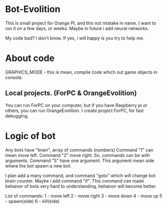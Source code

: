 # Bot-Evolition

This is small project for Orange PI, and this not mistake in name. I want to run it on a few days, or weeks. Maybe in future i add neural networks.

My code bad? I don't know. If yes, i will happy is you try to help me.

# About code
GRAPHICS_MODE - this is mean, compile code which out game objects in console.

## Local projects. (ForPC & OrangeEvolition)
You can run ForPC on your computer, but if you have Raspberry pi or others, you can run OrangeEvolition.
I create project ForPC, for fast debugging.


# Logic of bot
Any bots have "brain", array of commands (numbers)
Command "1" can mean move left. Command "2" move right.
So, commands can be with arguments. Command "5" have one argument. This argument mean side where the bot spawn a new bot.

I plan add a many command, and command "goto" which will change bot brain counter. Maybe i add command "if". This command can made behaivor of bots very hard to understanding, behaivor will become better.

List of commands:
1 - move left
2 - move right
3 - move down
4 - move up
5 - spawn(side)
6 - kill(side)
